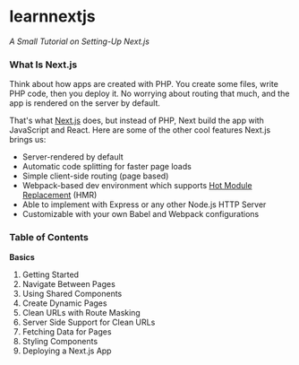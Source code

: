 # learnnextjs

*A Small Tutorial on Setting-Up Next.js*

### What Is Next.js

Think about how apps are created with PHP. You create some files, write PHP code, then you deploy it. No worrying about routing that much, and the app is rendered on the server by default.

That's what [Next.js](https://github.com/zeit/next.js) does, but instead of PHP, Next build the app with JavaScript and React. Here are some of the other cool features Next.js brings us:
  - Server-rendered by default
  - Automatic code splitting for faster page loads
  - Simple client-side routing (page based)
  - Webpack-based dev environment which supports [Hot Module Replacement](https://webpack.js.org/concepts/hot-module-replacement/) (HMR)
  - Able to implement with Express or any other Node.js HTTP Server
  - Customizable with your own Babel and Webpack configurations

### Table of Contents

**Basics**
  1. Getting Started
  2. Navigate Between Pages
  3. Using Shared Components
  4. Create Dynamic Pages
  5. Clean URLs with Route Masking
  6. Server Side Support for Clean URLs
  7. Fetching Data for Pages
  8. Styling Components
  9. Deploying a Next.js App
